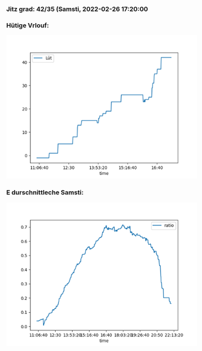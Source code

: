 ### Jitz grad: 42/35 (Samsti, 2022-02-26 17:20:00

### Hütige Vrlouf:
![Graph](Today.png)

### E durschnittleche Samsti:
![Graph](Samsti.png)